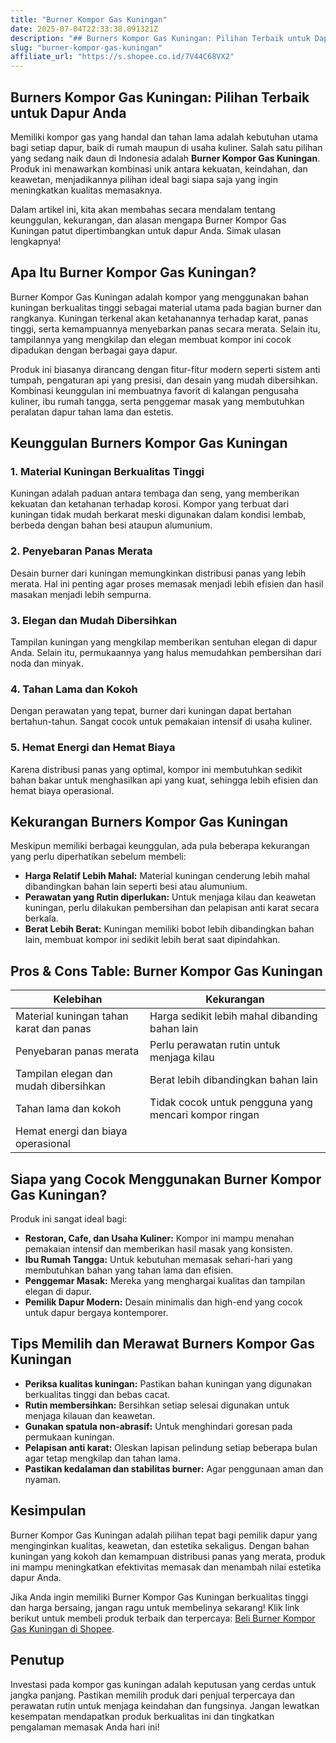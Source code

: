 ```yaml
---
title: "Burner Kompor Gas Kuningan"
date: 2025-07-04T22:33:38.091321Z
description: "## Burners Kompor Gas Kuningan: Pilihan Terbaik untuk Dapur Anda..."
slug: "burner-kompor-gas-kuningan"
affiliate_url: "https://s.shopee.co.id/7V44C68VX2"
---
```

## Burners Kompor Gas Kuningan: Pilihan Terbaik untuk Dapur Anda

Memiliki kompor gas yang handal dan tahan lama adalah kebutuhan utama bagi setiap dapur, baik di rumah maupun di usaha kuliner. Salah satu pilihan yang sedang naik daun di Indonesia adalah **Burner Kompor Gas Kuningan**. Produk ini menawarkan kombinasi unik antara kekuatan, keindahan, dan keawetan, menjadikannya pilihan ideal bagi siapa saja yang ingin meningkatkan kualitas memasaknya.

Dalam artikel ini, kita akan membahas secara mendalam tentang keunggulan, kekurangan, dan alasan mengapa Burner Kompor Gas Kuningan patut dipertimbangkan untuk dapur Anda. Simak ulasan lengkapnya!

## Apa Itu Burner Kompor Gas Kuningan?

Burner Kompor Gas Kuningan adalah kompor yang menggunakan bahan kuningan berkualitas tinggi sebagai material utama pada bagian burner dan rangkanya. Kuningan terkenal akan ketahanannya terhadap karat, panas tinggi, serta kemampuannya menyebarkan panas secara merata. Selain itu, tampilannya yang mengkilap dan elegan membuat kompor ini cocok dipadukan dengan berbagai gaya dapur.

Produk ini biasanya dirancang dengan fitur-fitur modern seperti sistem anti tumpah, pengaturan api yang presisi, dan desain yang mudah dibersihkan. Kombinasi keunggulan ini membuatnya favorit di kalangan pengusaha kuliner, ibu rumah tangga, serta penggemar masak yang membutuhkan peralatan dapur tahan lama dan estetis.

## Keunggulan Burners Kompor Gas Kuningan

### 1. Material Kuningan Berkualitas Tinggi

Kuningan adalah paduan antara tembaga dan seng, yang memberikan kekuatan dan ketahanan terhadap korosi. Kompor yang terbuat dari kuningan tidak mudah berkarat meski digunakan dalam kondisi lembab, berbeda dengan bahan besi ataupun alumunium.

### 2. Penyebaran Panas Merata

Desain burner dari kuningan memungkinkan distribusi panas yang lebih merata. Hal ini penting agar proses memasak menjadi lebih efisien dan hasil masakan menjadi lebih sempurna.

### 3. Elegan dan Mudah Dibersihkan

Tampilan kuningan yang mengkilap memberikan sentuhan elegan di dapur Anda. Selain itu, permukaannya yang halus memudahkan pembersihan dari noda dan minyak.

### 4. Tahan Lama dan Kokoh

Dengan perawatan yang tepat, burner dari kuningan dapat bertahan bertahun-tahun. Sangat cocok untuk pemakaian intensif di usaha kuliner.

### 5. Hemat Energi dan Hemat Biaya

Karena distribusi panas yang optimal, kompor ini membutuhkan sedikit bahan bakar untuk menghasilkan api yang kuat, sehingga lebih efisien dan hemat biaya operasional.

## Kekurangan Burners Kompor Gas Kuningan

Meskipun memiliki berbagai keunggulan, ada pula beberapa kekurangan yang perlu diperhatikan sebelum membeli:

- **Harga Relatif Lebih Mahal:** Material kuningan cenderung lebih mahal dibandingkan bahan lain seperti besi atau alumunium.
- **Perawatan yang Rutin diperlukan:** Untuk menjaga kilau dan keawetan kuningan, perlu dilakukan pembersihan dan pelapisan anti karat secara berkala.
- **Berat Lebih Berat:** Kuningan memiliki bobot lebih dibandingkan bahan lain, membuat kompor ini sedikit lebih berat saat dipindahkan.

## Pros & Cons Table: Burner Kompor Gas Kuningan

| Kelebihan                           | Kekurangan                                 |
|-------------------------------------|-------------------------------------------|
| Material kuningan tahan karat dan panas | Harga sedikit lebih mahal dibanding bahan lain |
| Penyebaran panas merata            | Perlu perawatan rutin untuk menjaga kilau |
| Tampilan elegan dan mudah dibersihkan | Berat lebih dibandingkan bahan lain     |
| Tahan lama dan kokoh               | Tidak cocok untuk pengguna yang mencari kompor ringan |
| Hemat energi dan biaya operasional |                                           |

## Siapa yang Cocok Menggunakan Burner Kompor Gas Kuningan?

Produk ini sangat ideal bagi:

- **Restoran, Cafe, dan Usaha Kuliner:** Kompor ini mampu menahan pemakaian intensif dan memberikan hasil masak yang konsisten.
- **Ibu Rumah Tangga:** Untuk kebutuhan memasak sehari-hari yang membutuhkan bahan yang tahan lama dan efisien.
- **Penggemar Masak:** Mereka yang menghargai kualitas dan tampilan elegan di dapur.
- **Pemilik Dapur Modern:** Desain minimalis dan high-end yang cocok untuk dapur bergaya kontemporer.

## Tips Memilih dan Merawat Burners Kompor Gas Kuningan

- **Periksa kualitas kuningan:** Pastikan bahan kuningan yang digunakan berkualitas tinggi dan bebas cacat.
- **Rutin membersihkan:** Bersihkan setiap selesai digunakan untuk menjaga kilauan dan keawetan.
- **Gunakan spatula non-abrasif:** Untuk menghindari goresan pada permukaan kuningan.
- **Pelapisan anti karat:** Oleskan lapisan pelindung setiap beberapa bulan agar tetap mengkilap dan tahan lama.
- **Pastikan kedalaman dan stabilitas burner:** Agar penggunaan aman dan nyaman.

## Kesimpulan

Burner Kompor Gas Kuningan adalah pilihan tepat bagi pemilik dapur yang menginginkan kualitas, keawetan, dan estetika sekaligus. Dengan bahan kuningan yang kokoh dan kemampuan distribusi panas yang merata, produk ini mampu meningkatkan efektivitas memasak dan menambah nilai estetika dapur Anda.

Jika Anda ingin memiliki Burner Kompor Gas Kuningan berkualitas tinggi dan harga bersaing, jangan ragu untuk membelinya sekarang! Klik link berikut untuk membeli produk terbaik dan terpercaya: [Beli Burner Kompor Gas Kuningan di Shopee](https://s.shopee.co.id/7V44C68VX2).

## Penutup

Investasi pada kompor gas kuningan adalah keputusan yang cerdas untuk jangka panjang. Pastikan memilih produk dari penjual terpercaya dan perawatan rutin untuk menjaga keindahan dan fungsinya. Jangan lewatkan kesempatan mendapatkan produk berkualitas ini dan tingkatkan pengalaman memasak Anda hari ini!